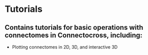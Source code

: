 # Tutorials
## Contains tutorials for basic operations with connectomes in Connectocross, including:
- Plotting connectomes in 2D, 3D, and interactive 3D
